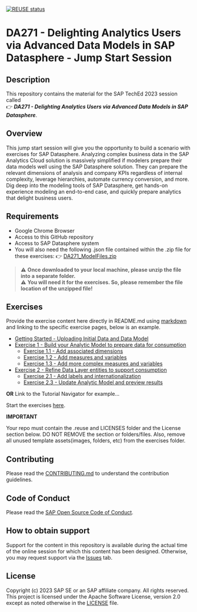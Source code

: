 [![REUSE status](https://api.reuse.software/badge/github.com/SAP-samples/teched2023-DA271)](https://api.reuse.software/info/github.com/SAP-samples/teched2023-DA271)

# DA271 - Delighting Analytics Users via Advanced Data Models in SAP Datasphere - Jump Start Session

## Description

This repository contains the material for the SAP TechEd 2023 session called <br> :point_right: ***DA271 - Delighting Analytics Users via Advanced Data Models in SAP Datasphere***. 

## Overview

This jump start session will give you the opportunity to build a scenario with exercises for SAP Datasphere. Analyzing complex business data in the SAP Analytics Cloud solution is massively simplified if modelers prepare their data models well using the SAP Datasphere solution. They can prepare the relevant dimensions of analysis and company KPIs regardless of internal complexity, leverage hierarchies, automate currency conversion, and more. Dig deep into the modeling tools of SAP Datasphere, get hands-on experience modeling an end-to-end case, and quickly prepare analytics that delight business users.

## Requirements

* Google Chrome Browser
* Access to this GitHub repository 
* Access to SAP Datasphere system
* You will also need the following .json file contained within the .zip file for these exercises: :point_right: [DA271_ModelFiles.zip](DA271_ModelFiles.zip)

> :warning: **Once downloaded to your local machine, please unzip the file into a separate folder.** <br>
> :warning: **You will need it for the exercises. So, please remember the file location of the unzipped file!**

## Exercises

Provide the exercise content here directly in README.md using [markdown](https://guides.github.com/features/mastering-markdown/) and linking to the specific exercise pages, below is an example.

- [Getting Started - Uploading Initial Data and Data Model](exercises/ex0/)
- [Exercise 1 - Build your Analytic Model to prepare data for consumption](exercises/ex1/)
    - [Exercise 1.1 - Add associated dimensions](exercises/ex1/Add_Associated_Dimensions)
    - [Exercise 1.2 - Add measures and variables](exercises/ex1/Add_measures_and_variables)
    - [Exercise 1.3 - Add more complex measures and variables](exercises/ex1/Add_complex_measures_and_variables)
- [Exercise 2 - Refine Data Layer entities to support consumption](exercises/ex2/)
    - [Exercise 2.1 - Add labels and internationalization](exercises/ex2#exercise-21-sub-exercise-1-description)
    - [Exercise 2.3 - Update Analytic Model and preview results](exercises/ex2#exercise-22-sub-exercise-2-description)

  
**OR** Link to the Tutorial Navigator for example...

Start the exercises [here](https://developers.sap.com/tutorials/abap-environment-trial-onboarding.html).

**IMPORTANT**

Your repo must contain the .reuse and LICENSES folder and the License section below. DO NOT REMOVE the section or folders/files. Also, remove all unused template assets(images, folders, etc) from the exercises folder. 

## Contributing
Please read the [CONTRIBUTING.md](./CONTRIBUTING.md) to understand the contribution guidelines.

## Code of Conduct
Please read the [SAP Open Source Code of Conduct](https://github.com/SAP-samples/.github/blob/main/CODE_OF_CONDUCT.md).

## How to obtain support

Support for the content in this repository is available during the actual time of the online session for which this content has been designed. Otherwise, you may request support via the [Issues](../../issues) tab.

## License
Copyright (c) 2023 SAP SE or an SAP affiliate company. All rights reserved. This project is licensed under the Apache Software License, version 2.0 except as noted otherwise in the [LICENSE](LICENSES/Apache-2.0.txt) file.
